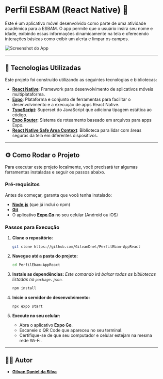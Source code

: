 # Perfil ESBAM (React Native) 📱

Este é um aplicativo móvel desenvolvido como parte de uma atividade acadêmica para a ESBAM. O app permite que o usuário insira seu nome e idade, exibindo essas informações dinamicamente na tela e oferecendo interações básicas como exibir um alerta e limpar os campos.

![Screenshot do App](./assets/images/Screenshot_20250916-163500.Expo%20Go.png)


---

## 🚀 Tecnologias Utilizadas

Este projeto foi construído utilizando as seguintes tecnologias e bibliotecas:

* **[React Native](https://reactnative.dev/)**: Framework para desenvolvimento de aplicativos móveis multiplataforma.
* **[Expo](https://expo.dev/)**: Plataforma e conjunto de ferramentas para facilitar o desenvolvimento e a execução de apps React Native.
* **[TypeScript](https://www.typescriptlang.org/)**: Superset do JavaScript que adiciona tipagem estática ao código.
* **[Expo Router](https://docs.expo.dev/router/introduction/)**: Sistema de roteamento baseado em arquivos para apps Expo.
* **[React Native Safe Area Context](https://github.com/th3rdwave/react-native-safe-area-context)**: Biblioteca para lidar com áreas seguras da tela em diferentes dispositivos.

---

## ⚙️ Como Rodar o Projeto

Para executar este projeto localmente, você precisará ter algumas ferramentas instaladas e seguir os passos abaixo.

### Pré-requisitos

Antes de começar, garanta que você tenha instalado:
* **[Node.js](https://nodejs.org/en)** (que já inclui o npm)
* **[Git](https://git-scm.com/)**
* O aplicativo **[Expo Go](https://expo.dev/go)** no seu celular (Android ou iOS)

### Passos para Execução

1.  **Clone o repositório:**
    ```bash
    git clone https://github.com/GilvanDnel/PerfilEbam-AppReact
    ```

2.  **Navegue até a pasta do projeto:**
    ```bash
    cd PerfilEbam-AppReact
    ```

3.  **Instale as dependências:**
    *Este comando irá baixar todas as bibliotecas listadas no `package.json`.*
    ```bash
    npm install
    ```

4.  **Inicie o servidor de desenvolvimento:**
    ```bash
    npx expo start
    ```

5.  **Execute no seu celular:**
    * Abra o aplicativo **Expo Go**.
    * Escaneie o QR Code que apareceu no seu terminal.
    * Certifique-se de que seu computador e celular estejam na mesma rede Wi-Fi.

---

## 👨‍💻 Autor

* **[Gilvan Daniel da Silva](https://github.com/GilvanDnel)**
